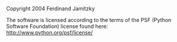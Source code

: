 Copyright 2004 Ferdinand Jamitzky

The software is licensed according to the terms of the PSF (Python Software Foundation) license found here: http://www.python.org/psf/license/